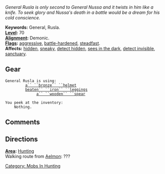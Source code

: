 *General Rusla is only second to General Nussa and it twists in him like
a knife. To seek glory and Nussa's death in a battle would be a dream
for his cold conscience.*

**Keywords:** General, Rusla.  
**[Level](Level.md "wikilink"):** 70  
**[Alignment](Alignment.md "wikilink"):** Demonic.  
**[Flags](:Category:_Mob_Types.md "wikilink"):**
[aggressive](Aggressive_Mobs.md "wikilink"),
[battle-hardened](Warlord_Mobs.md "wikilink"),
[steadfast](Sentinel_Mobs.md "wikilink").  
**Affects:** [hidden](Hide.md "wikilink"),
[sneaky](sneak.md "wikilink"), [ detect
hidden](Detect_Hidden.md "wikilink"), [ sees in the
dark](Nightvision.md "wikilink"), [detect
invisible](Detect_Invis.md "wikilink"),
[sanctuary](Sanctuary.md "wikilink").  

## Gear

`General Rusla is using:`  
`    `<worn on head>`     `[`a`` ``bronze`` ``helmet`](Bronze_Helmet.md "wikilink")  
`    `<worn on legs>`     `[`beaten`` ``iron`` ``leggings`](Beaten_Iron_Leggings.md "wikilink")  
`    `<wielded>`          `[`a`` ``wooden`` ``spear`](Wooden_Spear.md "wikilink")

`You peek at the inventory:`  
`    Nothing.`

## Comments

## Directions

**[Area](:Category:_Areas.md "wikilink"):**
[Hunting](:Category:_Hunting.md "wikilink")  
Walking route from [Aelmon](Aelmon "wikilink"): ???  

[Category: Mobs In Hunting](Category:_Mobs_In_Hunting "wikilink")
